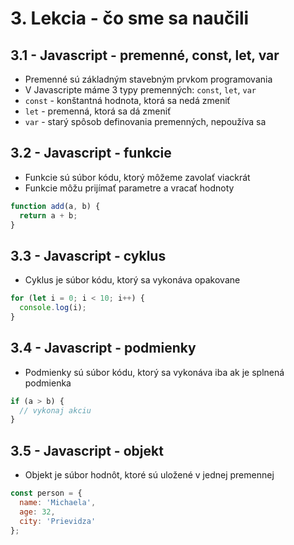 # 3. Lekcia - čo sme sa naučili

## 3.1 - Javascript - premenné, const, let, var

- Premenné sú základným stavebným prvkom programovania
- V Javascripte máme 3 typy premenných: `const`, `let`, `var`
- `const` - konštantná hodnota, ktorá sa nedá zmeniť
- `let` - premenná, ktorá sa dá zmeniť
- `var` - starý spôsob definovania premenných, nepoužíva sa

## 3.2 - Javascript - funkcie

- Funkcie sú súbor kódu, ktorý môžeme zavolať viackrát
- Funkcie môžu prijímať parametre a vracať hodnoty

```javascript
function add(a, b) {
  return a + b;
}
```

## 3.3 - Javascript - cyklus

- Cyklus je súbor kódu, ktorý sa vykonáva opakovane

```javascript
for (let i = 0; i < 10; i++) {
  console.log(i);
}
```

## 3.4 - Javascript - podmienky

- Podmienky sú súbor kódu, ktorý sa vykonáva iba ak je splnená podmienka

```javascript
if (a > b) {
  // vykonaj akciu
}
```

## 3.5 - Javascript - objekt

- Objekt je súbor hodnôt, ktoré sú uložené v jednej premennej

```javascript
const person = {
  name: 'Michaela',
  age: 32,
  city: 'Prievidza'
};
```